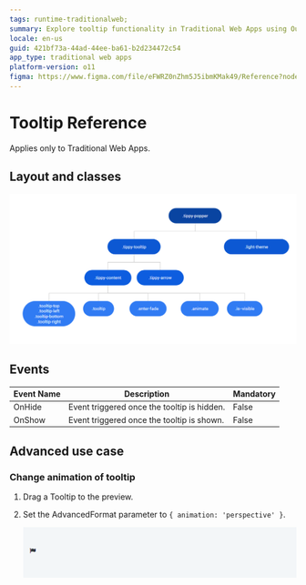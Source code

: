 ```yaml
---
tags: runtime-traditionalweb; 
summary: Explore tooltip functionality in Traditional Web Apps using OutSystems 11 (O11), including layout, events, and advanced customization options.
locale: en-us
guid: 421bf73a-44ad-44ee-ba61-b2d234472c54
app_type: traditional web apps
platform-version: o11
figma: https://www.figma.com/file/eFWRZ0nZhm5J5ibmKMak49/Reference?node-id=615:615
---
```


# Tooltip Reference

<div class="info" markdown="1">

Applies only to Traditional Web Apps.

</div>

## Layout and classes

![Diagram illustrating the layout and classes of a tooltip component in a traditional web app](images/tooltip-3-diag.png "Tooltip Layout Diagram")

## Events

| **Event Name** |  **Description** |  **Mandatory**  |
| ---|---|--- |  
| OnHide | Event triggered once the tooltip is hidden.  |  False  |
| OnShow | Event triggered once the tooltip is shown.  |  False  |

## Advanced use case

### Change animation of tooltip

1. Drag a Tooltip to the preview.
1. Set the AdvancedFormat parameter to `{ animation: 'perspective' }`.

    ![Animated GIF showing the change of animation in a tooltip component within a traditional web app](images/tooltip-1.gif "Change Animation of Tooltip")

